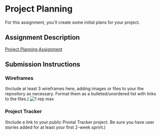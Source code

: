 # Project Planning
For this assignment, you'll create some initial plans for your project.

## Assignment Description
[Project Planning Assignment](https://education.launchcode.org/liftoff/assignments/planning/)

## Submission Instructions

### Wireframes

(Include at least 3 wireframes here, adding images or files to your the repository as necessary. Format them as a bulleted/unordered list with links to the files.)
![1 rep max](1rm.jpg)
### Project Tracker

(Include a link to your public Pivotal Tracker project. Be sure you have user stories added for at least your first 2-week sprint.)

